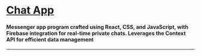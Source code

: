 
# [Chat App](https://chat-app-2537c.firebaseapp.com/?_gl=1*ou91wd*_ga*MTQzNTI2OTc4OC4xNjk2NjQ5ODA0*_ga_CW55HF8NVT*MTY5Njg5NDkxMS4yLjEuMTY5Njg5NzY0Ni41OS4wLjA.)

<h4>
Messenger app program crafted using React, CSS, and JavaScript, with Firebase integration for real-time private chats. Leverages the Context API for efficient data management
</h4>
<hr>

